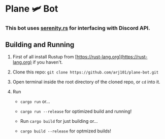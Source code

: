# **Plane 🛩️ Bot**

### This bot uses [serenity.rs](https://github.com/serenity-rs/serenity) for interfacing with Discord API.

## Building and Running

  1. First of all install Rustup from [https://rust-lang.org](https://rust-lang.org) if you haven't.
  
  2. Clone this repo: `git clone https://github.com/arj101/plane-bot.git`
  
  3. Open terminal inside the root directory of the cloned repo, or `cd` into it.
  
  4. Run
      * `cargo run` or...
      * `cargo run --release` for optimized build and running!
      
      
      * Run `cargo build` for just building or...  
      * `cargo build --release` for optmized builds!

